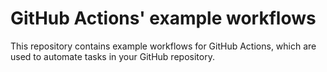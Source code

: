 # GitHub Actions' example workflows

This repository contains example workflows for GitHub Actions, which are used to automate tasks in your GitHub repository.

